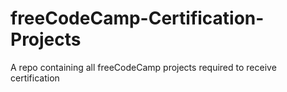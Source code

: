 # freeCodeCamp-Certification-Projects
A repo containing all freeCodeCamp projects required to receive certification
